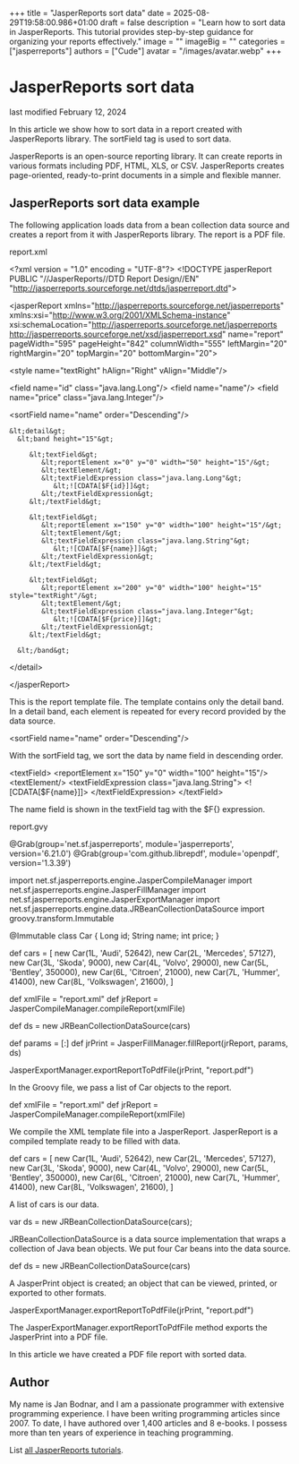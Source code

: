 +++
title = "JasperReports sort data"
date = 2025-08-29T19:58:00.986+01:00
draft = false
description = "Learn how to sort data in JasperReports. This tutorial provides step-by-step guidance for organizing your reports effectively."
image = ""
imageBig = ""
categories = ["jasperreports"]
authors = ["Cude"]
avatar = "/images/avatar.webp"
+++

# JasperReports sort data

last modified February 12, 2024 

In this article we show how to sort data in a report created with
JasperReports library. The sortField tag is used to sort data.

JasperReports is an open-source reporting library. It can create reports in
various formats including PDF, HTML, XLS, or CSV. JasperReports creates page-oriented,
ready-to-print documents in a simple and flexible manner.

## JasperReports sort data example

The following application loads data from a bean collection data source and
creates a report from it with JasperReports library. The report is a PDF file.

report.xml
  

&lt;?xml version = "1.0" encoding = "UTF-8"?&gt;
&lt;!DOCTYPE jasperReport PUBLIC "//JasperReports//DTD Report Design//EN"
   "http://jasperreports.sourceforge.net/dtds/jasperreport.dtd"&gt;

&lt;jasperReport xmlns="http://jasperreports.sourceforge.net/jasperreports"
   xmlns:xsi="http://www.w3.org/2001/XMLSchema-instance"
   xsi:schemaLocation="http://jasperreports.sourceforge.net/jasperreports
   http://jasperreports.sourceforge.net/xsd/jasperreport.xsd"
   name="report" pageWidth="595" pageHeight="842"
   columnWidth="555" leftMargin="20" rightMargin="20"
   topMargin="20" bottomMargin="20"&gt;

   &lt;style name="textRight" hAlign="Right" vAlign="Middle"/&gt;

   &lt;field name="id" class="java.lang.Long"/&gt;
   &lt;field name="name"/&gt;
   &lt;field name="price" class="java.lang.Integer"/&gt;

   &lt;sortField name="name" order="Descending"/&gt;

    &lt;detail&gt;
      &lt;band height="15"&gt;

         &lt;textField&gt;
            &lt;reportElement x="0" y="0" width="50" height="15"/&gt;
            &lt;textElement/&gt;
            &lt;textFieldExpression class="java.lang.Long"&gt;
               &lt;![CDATA[$F{id}]]&gt;
            &lt;/textFieldExpression&gt;
         &lt;/textField&gt;

         &lt;textField&gt;
            &lt;reportElement x="150" y="0" width="100" height="15"/&gt;
            &lt;textElement/&gt;
            &lt;textFieldExpression class="java.lang.String"&gt;
               &lt;![CDATA[$F{name}]]&gt;
            &lt;/textFieldExpression&gt;
         &lt;/textField&gt;

         &lt;textField&gt;
            &lt;reportElement x="200" y="0" width="100" height="15" style="textRight"/&gt;
            &lt;textElement/&gt;
            &lt;textFieldExpression class="java.lang.Integer"&gt;
               &lt;![CDATA[$F{price}]]&gt;
            &lt;/textFieldExpression&gt;
         &lt;/textField&gt;

      &lt;/band&gt;
   &lt;/detail&gt;

&lt;/jasperReport&gt;

This is the report template file. The template contains only the detail band. In
a detail band, each element is repeated for every record provided by the data
source.

&lt;sortField name="name" order="Descending"/&gt;

With the sortField tag, we sort the data by name field
in descending order.

&lt;textField&gt;
    &lt;reportElement x="150" y="0" width="100" height="15"/&gt;
    &lt;textElement/&gt;
    &lt;textFieldExpression class="java.lang.String"&gt;
       &lt;![CDATA[$F{name}]]&gt;
    &lt;/textFieldExpression&gt;
 &lt;/textField&gt;

The name field is shown in the textField tag with the
$F{} expression.

report.gvy
  

@Grab(group='net.sf.jasperreports', module='jasperreports', version='6.21.0')
@Grab(group='com.github.librepdf', module='openpdf', version='1.3.39')

import net.sf.jasperreports.engine.JasperCompileManager
import net.sf.jasperreports.engine.JasperFillManager
import net.sf.jasperreports.engine.JasperExportManager
import net.sf.jasperreports.engine.data.JRBeanCollectionDataSource
import groovy.transform.Immutable

@Immutable
class Car {
    Long id;
    String name;
    int price;
}

def cars = [
    new Car(1L, 'Audi', 52642),
    new Car(2L, 'Mercedes', 57127),
    new Car(3L, 'Skoda', 9000),
    new Car(4L, 'Volvo', 29000),
    new Car(5L, 'Bentley', 350000),
    new Car(6L, 'Citroen', 21000),
    new Car(7L, 'Hummer', 41400),
    new Car(8L, 'Volkswagen', 21600),
]

def xmlFile = "report.xml"
def jrReport = JasperCompileManager.compileReport(xmlFile)

def ds = new JRBeanCollectionDataSource(cars)

def params = [:]
def jrPrint = JasperFillManager.fillReport(jrReport, params, ds)

JasperExportManager.exportReportToPdfFile(jrPrint, "report.pdf")

In the Groovy file, we pass a list of Car objects to the report. 

def xmlFile = "report.xml"
def jrReport = JasperCompileManager.compileReport(xmlFile)

We compile the XML template file into a JasperReport.
JasperReport is a compiled template ready to be filled with data.

def cars = [
    new Car(1L, 'Audi', 52642),
    new Car(2L, 'Mercedes', 57127),
    new Car(3L, 'Skoda', 9000),
    new Car(4L, 'Volvo', 29000),
    new Car(5L, 'Bentley', 350000),
    new Car(6L, 'Citroen', 21000),
    new Car(7L, 'Hummer', 41400),
    new Car(8L, 'Volkswagen', 21600),
]

A list of cars is our data.

var ds = new JRBeanCollectionDataSource(cars);

JRBeanCollectionDataSource is a data source implementation
that wraps a collection of Java bean objects. We put four Car
beans into the data source.

def ds = new JRBeanCollectionDataSource(cars)

A JasperPrint object is created; an object that can be viewed,
printed, or exported to other formats.

JasperExportManager.exportReportToPdfFile(jrPrint, "report.pdf")

The JasperExportManager.exportReportToPdfFile method exports the
JasperPrint into a PDF file.

In this article we have created a PDF file report with sorted data. 

## Author

My name is Jan Bodnar, and I am a passionate programmer with extensive
programming experience. I have been writing programming articles since 2007.
To date, I have authored over 1,400 articles and 8 e-books. I possess more
than ten years of experience in teaching programming.

List [all JasperReports tutorials](/all/#jasper).